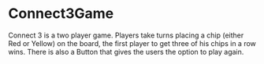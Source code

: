 # Connect3Game
Connect 3 is a two player game. Players take turns placing a chip (either Red or Yellow) on the board, the first player to get three of his chips in a row wins. There is also a Button that gives the users the option to play again.
